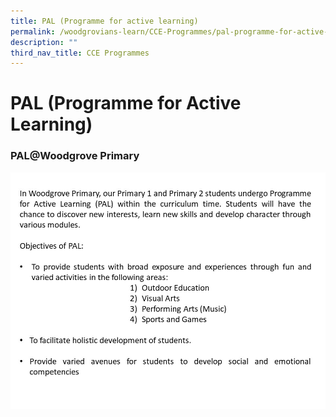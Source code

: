 ```yaml
---
title: PAL (Programme for active learning)
permalink: /woodgrovians-learn/CCE-Programmes/pal-programme-for-active-learning/
description: ""
third_nav_title: CCE Programmes
---
```



# **PAL (Programme for Active Learning)**

### PAL@Woodgrove Primary

![](/images/Slide1.jpg)